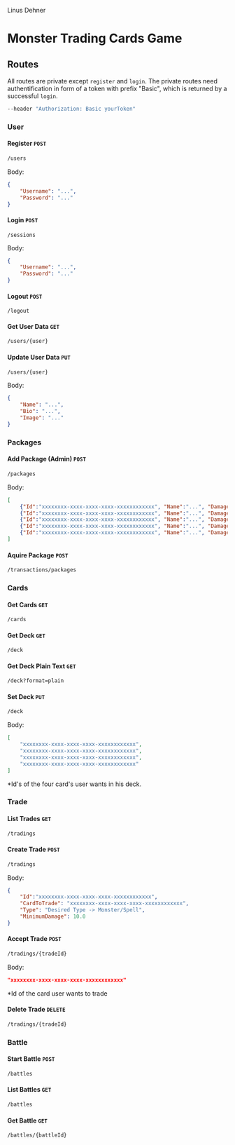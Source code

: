 Linus Dehner

# Monster Trading Cards Game

## Routes

All routes are private except `register` and `login`. The private routes need authentification in form of a token with prefix "Basic", which is returned by a successful `login`.

```bash
--header "Authorization: Basic yourToken"
```



### User

#### Register `POST`

```bash
/users
```

Body:

```json
{
    "Username": "...",
    "Password": "..."
}
```



#### Login `POST`

```
/sessions
```

Body:

```json
{
    "Username": "...",
    "Password": "..."
}
```



#### Logout `POST`

```
/logout
```



#### Get User Data `GET`

```bash
/users/{user}
```



#### Update User Data `PUT`

```bash
/users/{user}
```

Body:

```json
{
    "Name": "...",
    "Bio": "...",
    "Image": "..."
}
```



### Packages

#### Add Package (Admin) `POST`

```bash
/packages
```

Body:

```json
[
    {"Id":"xxxxxxxx-xxxx-xxxx-xxxx-xxxxxxxxxxxx", "Name":"...", "Damage": 10.0}, 
    {"Id":"xxxxxxxx-xxxx-xxxx-xxxx-xxxxxxxxxxxx", "Name":"...", "Damage": 10.0}, 
  	{"Id":"xxxxxxxx-xxxx-xxxx-xxxx-xxxxxxxxxxxx", "Name":"...", "Damage": 10.0}, 
  	{"Id":"xxxxxxxx-xxxx-xxxx-xxxx-xxxxxxxxxxxx", "Name":"...", "Damage": 10.0},
  	{"Id":"xxxxxxxx-xxxx-xxxx-xxxx-xxxxxxxxxxxx", "Name":"...", "Damage": 10.0}
]
```



#### Aquire Package `POST`

```bash
/transactions/packages
```



### Cards

#### Get Cards `GET`

```bash
/cards
```



#### Get Deck `GET`

```bash
/deck
```



#### Get Deck Plain Text `GET`

```bash
/deck?format=plain
```



#### Set Deck `PUT`

```bash
/deck
```

Body:

```json
[
	"xxxxxxxx-xxxx-xxxx-xxxx-xxxxxxxxxxxx",
	"xxxxxxxx-xxxx-xxxx-xxxx-xxxxxxxxxxxx",
	"xxxxxxxx-xxxx-xxxx-xxxx-xxxxxxxxxxxx",
	"xxxxxxxx-xxxx-xxxx-xxxx-xxxxxxxxxxxx"
]
```

*Id's of the four card's user wants in his deck.

### Trade

#### List Trades `GET`

```bash
/tradings
```



#### Create Trade `POST`

```bash
/tradings
```

Body:

```json
{
    "Id":"xxxxxxxx-xxxx-xxxx-xxxx-xxxxxxxxxxxx",
    "CardToTrade": "xxxxxxxx-xxxx-xxxx-xxxx-xxxxxxxxxxxx",
    "Type": "Desired Type -> Monster/Spell",
    "MinimumDamage": 10.0
}
```



#### Accept Trade `POST`

```bash
/tradings/{tradeId}
```

Body:

```json
"xxxxxxxx-xxxx-xxxx-xxxx-xxxxxxxxxxxx"
```

*Id of the card user wants to trade



#### Delete Trade `DELETE`

```bash
/tradings/{tradeId}
```



### Battle

#### Start Battle `POST`

```bash
/battles
```



#### List Battles `GET`

```bash
/battles
```



#### Get Battle `GET`

```bash
/battles/{battleId}
```

